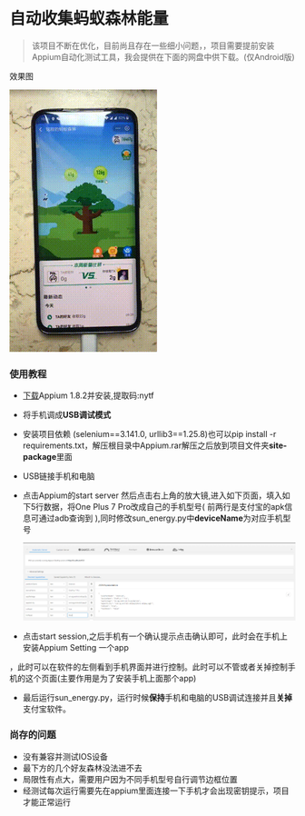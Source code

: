 # 自动收集蚂蚁森林能量

> 该项目不断在优化，目前尚且存在一些细小问题，，项目需要提前安装Appium自动化测试工具，我会提供在下面的网盘中供下载。(仅Android版)

效果图

![avatar](result_1.gif)

### 使用教程

* [下载](https://pan.baidu.com/s/1yUIXFCTBS8Vyx4YKmeo4FQ)Appium 1.8.2并安装,提取码:nytf

* 将手机调成**USB调试模式**

* 安装项目依赖 (selenium==3.141.0, urllib3==1.25.8)也可以pip install -r requirements.txt，解压根目录中Appium.rar解压之后放到项目文件夹**site-package**里面

* USB链接手机和电脑

* 点击Appium的start server 然后点击右上角的放大镜,进入如下页面，填入如下5行数据，将One Plus 7 Pro改成自己的手机型号( 前两行是支付宝的apk信息可通过adb查询到 ),同时修改sun_energy.py中**deviceName**为对应手机型号

  ![avatar](image_1.jpg)

* 点击start session,之后手机有一个确认提示点击确认即可，此时会在手机上安装Appium Setting 一个app

，此时可以在软件的左侧看到手机界面并进行控制。此时可以不管或者关掉控制手机的这个页面(主要作用是为了安装手机上面那个app)

* 最后运行sun_energy.py，运行时候**保持**手机和电脑的USB调试连接并且**关掉**支付宝软件。

  



### 尚存的问题

* 没有兼容并测试IOS设备
* 最下方的几个好友森林没法进不去
* 局限性有点大，需要用户因为不同手机型号自行调节边框位置
* 经测试每次运行需要先在appium里面连接一下手机才会出现密钥提示，项目才能正常运行

